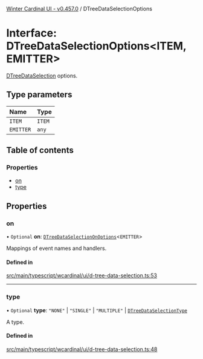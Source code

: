 [Winter Cardinal UI - v0.457.0](../index.md) / DTreeDataSelectionOptions

# Interface: DTreeDataSelectionOptions\<ITEM, EMITTER\>

[DTreeDataSelection](DTreeDataSelection.md) options.

## Type parameters

| Name | Type |
| :------ | :------ |
| `ITEM` | `ITEM` |
| `EMITTER` | `any` |

## Table of contents

### Properties

- [on](DTreeDataSelectionOptions.md#on)
- [type](DTreeDataSelectionOptions.md#type)

## Properties

### on

• `Optional` **on**: [`DTreeDataSelectionOnOptions`](DTreeDataSelectionOnOptions.md)\<`EMITTER`\>

Mappings of event names and handlers.

#### Defined in

[src/main/typescript/wcardinal/ui/d-tree-data-selection.ts:53](https://github.com/winter-cardinal/winter-cardinal-ui/blob/v0.457.0/src/main/typescript/wcardinal/ui/d-tree-data-selection.ts#L53)

___

### type

• `Optional` **type**: ``"NONE"`` \| ``"SINGLE"`` \| ``"MULTIPLE"`` \| [`DTreeDataSelectionType`](../index.md#dtreedataselectiontype)

A type.

#### Defined in

[src/main/typescript/wcardinal/ui/d-tree-data-selection.ts:48](https://github.com/winter-cardinal/winter-cardinal-ui/blob/v0.457.0/src/main/typescript/wcardinal/ui/d-tree-data-selection.ts#L48)
